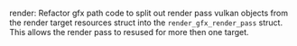 render: Refactor gfx path code to split out render pass vulkan objects from
the render target resources struct into the `render_gfx_render_pass` struct.
This allows the render pass to resused for more then one target.

